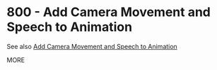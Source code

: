 # 800 - Add Camera Movement and Speech to Animation

See also [Add Camera Movement and Speech to Animation](https://tips.clip-studio.com/en-us/articles/1383)

MORE
